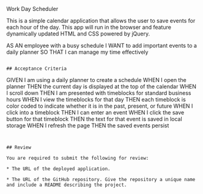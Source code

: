 Work Day Scheduler

This is a simple calendar application that allows the user to save events for each hour of the day. 
This app will run in the browser and feature dynamically updated HTML and CSS powered by jQuery.


AS AN employee with a busy schedule
I WANT to add important events to a daily planner
SO THAT I can manage my time effectively
```

## Acceptance Criteria

```
GIVEN I am using a daily planner to create a schedule
WHEN I open the planner
THEN the current day is displayed at the top of the calendar
WHEN I scroll down
THEN I am presented with timeblocks for standard business hours
WHEN I view the timeblocks for that day
THEN each timeblock is color coded to indicate whether it is in the past, present, or future
WHEN I click into a timeblock
THEN I can enter an event
WHEN I click the save button for that timeblock
THEN the text for that event is saved in local storage
WHEN I refresh the page
THEN the saved events persist
```


## Review

You are required to submit the following for review:

* The URL of the deployed application.

* The URL of the GitHub repository. Give the repository a unique name and include a README describing the project.

